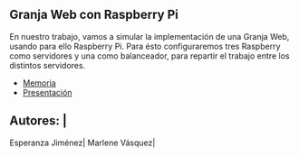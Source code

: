 Granja Web con Raspberry Pi
---
En nuestro trabajo, vamos a simular la implementación de una Granja Web, usando para ello Raspberry Pi. 
Para ésto configuraremos tres Raspberry como servidores y una como balanceador, para repartir el trabajo entre los distintos servidores.

- [Memoria](https://github.com/marlenelis/SWAP1516/blob/master/TrabajoFinal/GranjaWeb.pdf)
- [Presentación](http://slides.com/marlenevasquez/deck/fullscreen#/)

Autores: |
-----------------
Esperanza Jiménez|
Marlene Vásquez|

